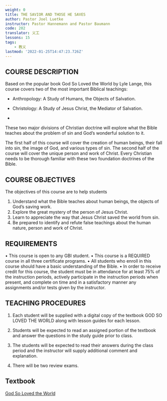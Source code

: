 ```yaml
---
weight: 0
title: THE SAVIOR AND THOSE HE SAVES
author: Pastor Joel Luetke
instructor: Pastor Hannemann and Pastor Baumann
code: 202
translator: 义工
lessons: 15
tags:
    - 教义
lastmod: '2022-01-25T14:47:23.726Z'
---
```

## COURSE DESCRIPTION

Based on the popular book God So Loved the World by Lyle Lange, this course covers two of the most important Biblical teachings:

- Anthropology: A Study of Humans, the Objects of Salvation.
- Christology: A Study of Jesus Christ, the Mediator of Salvation.

-
These two major divisions of Christian doctrine will explore what the Bible teaches about the problem of sin and God’s wonderful solution to it.

The first half of this course will cover the creation of human beings, their fall into sin, the image of God, and various types of sin. The second half of the course will cover the unique person and work of Christ. Every Christian needs to be thorough familiar with these two foundation doctrines of the Bible.

## COURSE OBJECTIVES

The objectives of this course are to help students

1. Understand what the Bible teaches about human beings, the objects of God’s saving work.
2. Explore the great mystery of the person of Jesus Christ.
3. Learn to appreciate the way that Jesus Christ saved the world from sin.  
4. Be prepared to identify and refute false teachings about the human nature, person and work of Christ.  

## REQUIREMENTS

• This course is open to any GBI student.
• This course is a REQUIRED course in all three certificate programs.
• All students who enroll in this course should have a basic understanding of the Bible.
• In order to receive credit for this course, the student must be in attendance for at least 75% of the instruction periods, actively participate in the instruction periods when present, and complete on time and in a satisfactory manner any assignments and/or tests given by the instructor.

## TEACHING PROCEDURES

1. Each student will be supplied with a digital copy of the textbook GOD SO LOVED THE WORLD along with lesson guides for each lesson.

2. Students will be expected to read an assigned portion of the textbook and answer the questions in the study guide prior to class.

3. The students will be expected to read their answers during the class period and the instructor will supply additional comment and explanation.  

4. There will be two review exams.

## Textbook

[God So Loved the World](/course-file/202/GSLTW.pdf)
